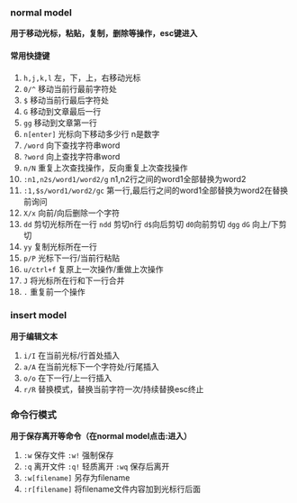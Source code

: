 ### normal model 
**用于移动光标，粘贴，复制，删除等操作，esc键进入**
#### 常用快捷键
1. `h,j,k,l` 左，下，上，右移动光标
2. `0/^` 移动当前行最前字符处
3. `$` 移动当前行最后字符处
4. `G` 移动到文章最后一行
5. `gg` 移动到文章第一行
6. `n[enter]` 光标向下移动多少行 n是数字
7. `/word` 向下查找字符串word
8. `?word` 向上查找字符串word
9. `n/N` 重复上次查找操作，反向重复上次查找操作
10. `:n1,n2s/word1/word2/g` n1,n2行之间的word1全部替换为word2
11. `:1,$s/word1/word2/gc` 第一行,最后行之间的word1全部替换为word2在替换前询问
12. `X/x` 向前/向后删除一个字符
13. `dd` 剪切光标所在一行 `ndd` 剪切n行 `d$`向后剪切 `d0`向前剪切 `dgg` `dG` 向上/下剪切
14. `yy` 复制光标所在一行 
15. `p/P` 光标下一行/当前行粘贴
16. `u/ctrl+f` 复原上一次操作/重做上次操作
17. `J` 将光标所在行和下一行合并
18. `.` 重复前一个操作

### insert model
**用于编辑文本**
1. `i/I` 在当前光标/行首处插入
2. `a/A` 在当前光标下一个字符处/行尾插入
3. `o/o` 在下一行/上一行插入
4. `r/R` 替换模式，替换当前字符一次/持续替换esc终止

### 命令行模式
**用于保存离开等命令（在normal model点击:进入）**
1. `:w` 保存文件 `:w!` 强制保存
2. `:q` 离开文件 `:q!` 轻质离开 `:wq` 保存后离开
3. `:w[filename]` 另存为filename
4. `:r[filename]` 将filename文件内容加到光标行后面

